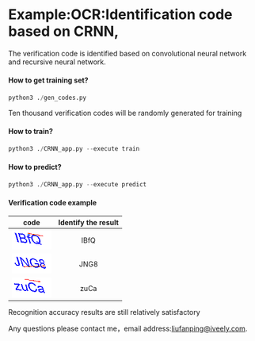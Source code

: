 # Example:OCR:Identification code based on CRNN, 
The verification code is identified based on convolutional neural network and recursive neural network.

#### How to get training set?
 ```python
 python3 ./gen_codes.py
 ```
 Ten thousand verification codes will be randomly generated for training

#### How to train?
 ```python
 python3 ./CRNN_app.py --execute train
 ```

#### How to predict?
 ```python
 python3 ./CRNN_app.py --execute predict
 ```

 #### Verification code example
 
| code | Identify the result | 
|:---: | :---: |
<img src='./example/IBfQ.png' height='40px'> | IBfQ |
<img src='./example/JNG8.png' height='40px'> | JNG8 |
<img src='./example/zuCa.png' height='40px'> | zuCa |


Recognition accuracy results are still relatively satisfactory

Any questions please contact me，email address:<liufanping@iveely.com>.